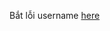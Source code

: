 Bắt lỗi username [here](https://stackoverflow.com/questions/12018245/regular-expression-to-validate-username)
